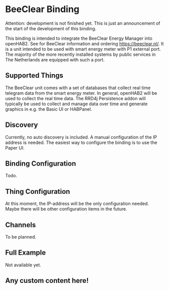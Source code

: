 # BeeClear Binding

Attention: development is not finished yet. This is just an announcement of the start of the development of this binding.

This binding is intended to integrate the BeeClear Energy Manager into openHAB2. See for BeeClear information and ordering https://beeclear.nl/. It is a unit intended to be used with smart energy meter with P1 external port.
The majority of the more recently installed systems by public services in The Netherlands are equipped with such a port.    

## Supported Things

The BeeClear unit comes with a set of databases that collect real time telegram data from the smart energy meter. In general,
openHAB2 will be used to collect the real time data. The RRD4j Persistence addon will typically be used to collect and manage
data over time and generate graphics in e.g. the Basic UI or HABPanel.     

## Discovery

Currently, no auto discovery is included. A manual configuration of the IP address is needed. The easiest way to configure
the binding is to use the Paper UI.

## Binding Configuration

Todo.

## Thing Configuration

At this moment, the IP-address will be the only configuration needed. Maybe there will be other configuration items in
the future.

## Channels

To be planned.

## Full Example

Not available yet.

## Any custom content here!



